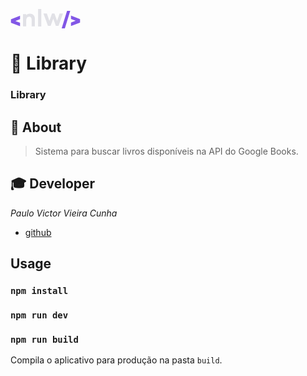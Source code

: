 <svg width="112" height="31" viewBox="0 0 255 71" fill="none" xmlns="http://www.w3.org/2000/svg"><g clip-path="url(#clip0)"><path fill-rule="evenodd" clip-rule="evenodd" d="M34.2179 37.1841L34.2179 24.8862L0.670548 37.5239H0.600922L0.600922 50.1424H0.670548L34.2179 62.7801L34.2179 50.463L17.0201 43.8075L34.2179 37.1841Z" fill="#8257E6"></path><path fill-rule="evenodd" clip-rule="evenodd" d="M220.825 62.1341L220.825 49.8362L238.01 43.2192L220.825 36.6022L220.825 24.3043L254.328 36.9356H254.411L254.411 49.5669H254.328L220.825 62.1341ZM206.438 6.91541L186.734 70.9824H198.431L218.135 6.91541L206.438 6.91541Z" fill="#8257E6"></path><path fill-rule="evenodd" clip-rule="evenodd" d="M83.5155 22.5575C86.8436 26.2643 88.5949 31.1508 88.3894 36.157L88.3894 63.4458H76.6921L76.6921 38.664C76.8282 35.9033 75.9588 33.1881 74.2489 31.034C73.4475 30.0888 72.4451 29.3399 71.317 28.8435C70.1889 28.3471 68.9645 28.1161 67.7356 28.1679C60.41 28.1679 56.7473 33.3144 56.7473 43.6076L56.7473 63.4458H45.05L45.05 18.6463H56.7473L56.7473 22.6922C58.5847 20.8825 60.7675 19.472 63.162 18.547C65.5565 17.622 68.1122 17.2019 70.6726 17.3126C73.0585 17.2104 75.4384 17.6254 77.6533 18.5299C79.8681 19.4344 81.8667 20.8076 83.5155 22.5575Z" fill="#E1E1E6"></path><path fill-rule="evenodd" clip-rule="evenodd" d="M100.336 0.0154419L100.336 64.0825H112.034L112.034 0.0154419L100.336 0.0154419Z" fill="#E1E1E6"></path><path fill-rule="evenodd" clip-rule="evenodd" d="M175.194 61.7304H165.434L155.863 35.3393L146.204 61.7304H136.456L120.056 16.8476H132.557L141.773 43.6875L151.268 16.8476L160.395 16.8476L169.89 43.7773L179.106 16.8476L191.607 16.8476L175.194 61.7304Z" fill="#E1E1E6"></path></g><defs><clipPath id="clip0"><rect width="255" height="71" fill="white"></rect></clipPath></defs></svg>

# :rocket: Library

### Library

## :bookmark_tabs: About

> Sistema para buscar livros disponíveis na API do Google Books.

## :mortar_board: Developer

_Paulo Victor Vieira Cunha_

- [github](https://github.com/pv-cunha)

## Usage

### `npm install`

### `npm run dev`

### `npm run build`

Compila o aplicativo para produção na pasta `build`.<br>

